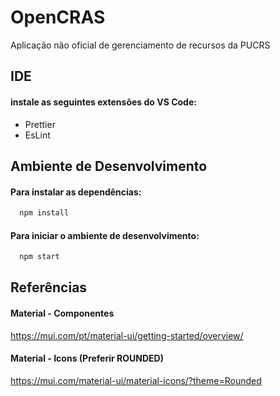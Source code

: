 # OpenCRAS

Aplicação não oficial de gerenciamento de recursos da PUCRS

## IDE
#### instale as seguintes extensões do VS Code:
- Prettier
- EsLint
## Ambiente de Desenvolvimento
#### Para instalar as dependências:
```bash
  npm install
```
#### Para iniciar o ambiente de desenvolvimento:
```bash
  npm start
```

## Referências
#### Material - Componentes
https://mui.com/pt/material-ui/getting-started/overview/

#### Material - Icons (Preferir ROUNDED)
https://mui.com/material-ui/material-icons/?theme=Rounded